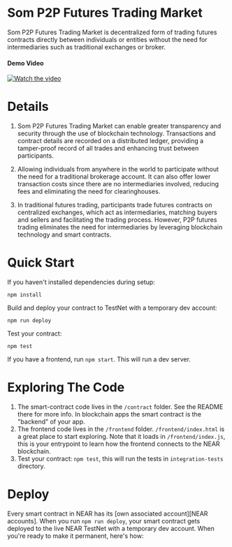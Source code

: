 Som P2P Futures Trading Market
==================


Som P2P Futures Trading Market is decentralized form of trading futures contracts directly between individuals or entities without the need for intermediaries such as traditional exchanges or broker.

#### Demo Video
[![Watch the video](https://github.com/SHSongs/som-p2p-futures-trading/assets/48788892/0fb2a080-ad20-460a-9756-ae64293f261e)]([https://youtu.be/vt5fpE0bzSY](https://drive.google.com/file/d/1y-Sn_Z-n85yLf2S3Kxw2sC294METnmNx/view?usp=sharing))


Details
=========

1. Som P2P Futures Trading Market can  enable greater transparency and security through the use of blockchain technology. Transactions and contract details are recorded on a distributed ledger, providing a tamper-proof record of all trades and enhancing trust between participants.


2. Allowing individuals from anywhere in the world to participate without the need for a traditional brokerage account. It can also offer lower transaction costs since there are no intermediaries involved, reducing fees and eliminating the need for clearinghouses.


3. In traditional futures trading, participants trade futures contracts on centralized exchanges, which act as intermediaries, matching buyers and sellers and facilitating the trading process. However, P2P futures trading eliminates the need for intermediaries by leveraging blockchain technology and smart contracts.





Quick Start
===========

If you haven't installed dependencies during setup:

    npm install


Build and deploy your contract to TestNet with a temporary dev account:

    npm run deploy

Test your contract:

    npm test

If you have a frontend, run `npm start`. This will run a dev server.


Exploring The Code
==================

1. The smart-contract code lives in the `/contract` folder. See the README there for
   more info. In blockchain apps the smart contract is the "backend" of your app.
2. The frontend code lives in the `/frontend` folder. `/frontend/index.html` is a great
   place to start exploring. Note that it loads in `/frontend/index.js`,
   this is your entrypoint to learn how the frontend connects to the NEAR blockchain.
3. Test your contract: `npm test`, this will run the tests in `integration-tests` directory.


Deploy
======

Every smart contract in NEAR has its [own associated account][NEAR accounts]. 
When you run `npm run deploy`, your smart contract gets deployed to the live NEAR TestNet with a temporary dev account.
When you're ready to make it permanent, here's how:
